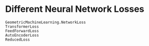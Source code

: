 # Different Neural Network Losses


```@docs; canonical = false
GeometricMachineLearning.NetworkLoss
TransformerLoss
FeedForwardLoss
AutoEncoderLoss
ReducedLoss
```